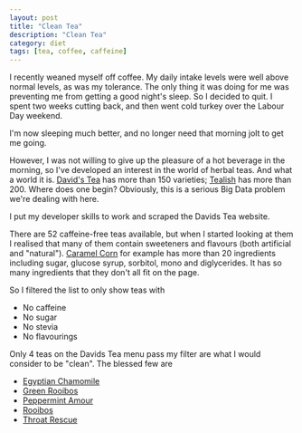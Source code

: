 ```yaml
---
layout: post
title: "Clean Tea"
description: "Clean Tea"
category: diet
tags: [tea, coffee, caffeine]
---
```


I recently weaned myself off coffee.  My daily intake levels were well above normal levels, as was my tolerance. The only thing it was doing for me was preventing me from getting a good night's sleep.  So I decided to quit. I spent two weeks cutting back, and then went cold turkey over the Labour Day weekend.

I'm now sleeping much better, and no longer need that morning jolt to get me going.

However, I was not willing to give up the pleasure of a hot beverage in the morning, so I've developed an interest in the world of herbal teas.  And what a world it is.  [David's Tea](https://www.davidstea.com/) has more than 150 varieties; [Tealish](http://www.tealish.com/) has more than 200.  Where does one begin?  Obviously, this is a serious Big Data problem we're dealing with here.

I put my developer skills to work and scraped the Davids Tea website.  

There are 52 caffeine-free teas available, but when I started looking at them I realised that many of them contain sweeteners and flavours (both artificial and "natural").  [Caramel Corn](https://www.davidstea.com/ca_en/caramel-corn) for example has more than 20 ingredients including sugar, glucose syrup, sorbitol, mono and diglycerides. It has so many ingredients that they don't all fit on the page.

So I filtered the list to only show teas with

* No caffeine
* No sugar
* No stevia
* No flavourings

Only 4 teas on the Davids Tea menu pass my filter are what I would consider to be "clean".  The blessed few are

* [Egyptian Chamomile](https://www.davidstea.com/ca_en/egyptian-chamomile)
* [Green Rooibos](https://www.davidstea.com/ca_en/green-rooibos)
* [Peppermint Amour](https://www.davidstea.com/ca_en/peppermint-amour)
* [Rooibos](https://www.davidstea.com/ca_en/rooibos)
* [Throat Rescue](https://www.davidstea.com/ca_en/throat-rescue)
